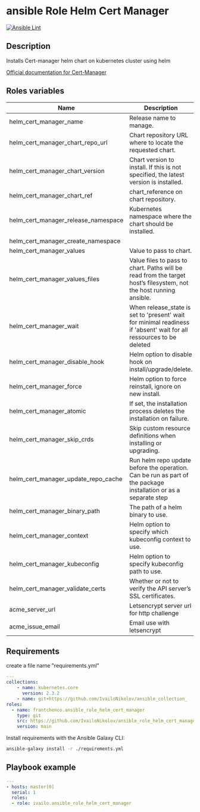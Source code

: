# ansible Role Helm Cert Manager

[![Ansible Lint](https://github.com/Frantche/ansible_role_helm_cert_manager/actions/workflows/ansible-lint.yml/badge.svg)](https://github.com/Frantche/ansible_role_helm_cert_manager/actions/workflows/ansible-lint.yml)

## Description

Installs Cert-manager helm chart on kubernetes cluster using helm

[Official documentation for Cert-Manager](https://cert-manager.io/docs/)

## Roles variables

| Name                   | Description                                                                                                         | Value                              |
| ---------------------- | ------------------------------------------------------------------------------------------------------------------- | ---------------------------------- |
| helm_cert_manager_name              | Release name to manage.                                                                                             | cert_manager                      |
| helm_cert_manager_chart_repo_url    | Chart repository URL where to locate the requested chart.                                                           | https://charts.jetstack.io |
| helm_cert_manager_chart_version     | Chart version to install. If this is not specified, the latest version is installed.                                | latest                            |
| helm_cert_manager_chart_ref         | chart_reference on chart repository.                                                                                | ingress-cert_manager                              |
| helm_cert_manager_release_namespace | Kubernetes namespace where the chart should be installed.                                                           | ingress-cert_manager                     |
| helm_cert_manager_create_namespace  |                                                                                                                     | True                               |
| helm_cert_manager_values            | Value to pass to chart.                                                                                             | installCRDs: true                    |
| helm_cert_manager_values_files      | Value files to pass to chart. Paths will be read from the target host’s filesystem, not the host running ansible.   | []                                 |
| helm_cert_manager_wait              | When release_state is set to 'present' wait for minimal readiness if 'absent' wait for all ressources to be deleted | True                               |
| helm_cert_manager_disable_hook      | Helm option to disable hook on install/upgrade/delete.                                                              | "no"                                |
| helm_cert_manager_force             | Helm option to force reinstall, ignore on new install.                                                              | "no"                                |
| helm_cert_manager_atomic            | If set, the installation process deletes the installation on failure.                                               | "no"                                |
| helm_cert_manager_skip_crds         | Skip custom resource definitions when installing or upgrading.                                                      | "no"                                |
| helm_cert_manager_update_repo_cache | Run helm repo update before the operation. Can be run as part of the package installation or as a separate step     | "no"                                |
| helm_cert_manager_binary_path       | The path of a helm binary to use.                                                                                   | "/usr/local/bin"                   |
| helm_cert_manager_context           | Helm option to specify which kubeconfig context to use.                                                             | default                            |
| helm_cert_manager_kubeconfig        | Helm option to specify kubeconfig path to use.                                                                      | ~/.kube/config                     |
| helm_cert_manager_validate_certs    | Whether or not to verify the API server’s SSL certificates.                                                         | "yes"                              |
| acme_server_url    | Letsencrypt server url for http challenge                                | https://acme-staging-v02.api.letsencrypt.org/directory                               |
| acme_issue_email    | Email use with letsencrypt                               | john.d@google.com                               |

## Requirements

create a file name "requirements.yml"
```yaml
---
collections:
    - name: kubernetes.core
      version: 2.3.2
    - name: git+https://github.com/IvailoNikolov/ansible_collection_
roles:
  - name: frantchenco.ansible_role_helm_cert_manager
    type: git
    src: https://github.com/IvailoNikolov/ansible_role_helm_cert_manager.git
    version: main
```

Install requirements with the Ansible Galaxy CLI:

```bash
ansible-galaxy install -r ./requirements.yml
```

## Playbook example


```yaml
---
- hosts: master[0]
  serial: 1
  roles:
  - role: ivailo.ansible_role_helm_cert_manager
```